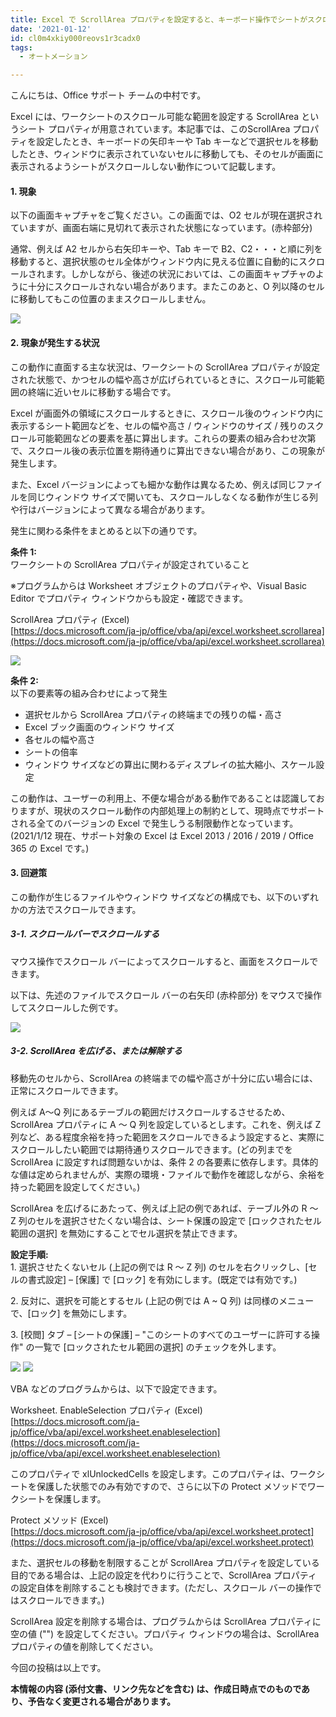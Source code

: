 ```yaml
---
title: Excel で ScrollArea プロパティを設定すると、キーボード操作でシートがスクロールしない
date: '2021-01-12'
id: cl0m4xkiy000reovs1r3cadx0
tags:
  - オートメーション

---
```


こんにちは、Office サポート チームの中村です。

Excel には、ワークシートのスクロール可能な範囲を設定する ScrollArea というシート プロパティが用意されています。本記事では、このScrollArea プロパティを設定したとき、キーボードの矢印キーや Tab キーなどで選択セルを移動したとき、ウィンドウに表示されていないセルに移動しても、そのセルが画面に表示されるようシートがスクロールしない動作について記載します。  
  

#### **1\. 現象**

  
以下の画面キャプチャをご覧ください。この画面では、O2 セルが現在選択されていますが、画面右端に見切れて表示された状態になっています。(赤枠部分)

通常、例えば A2 セルから右矢印キーや、Tab キーで B2、C2・・・と順に列を移動すると、選択状態のセル全体がウィンドウ内に見える位置に自動的にスクロールされます。しかしながら、後述の状況においては、この画面キャプチャのように十分にスクロールされない場合があります。またこのあと、O 列以降のセルに移動してもこの位置のままスクロールしません。

![](image1.png)  
  

#### **2\. 現象が発生する状況**

  
この動作に直面する主な状況は、ワークシートの ScrollArea プロパティが設定された状態で、かつセルの幅や高さが広げられているときに、スクロール可能範囲の終端に近いセルに移動する場合です。

Excel が画面外の領域にスクロールするときに、スクロール後のウィンドウ内に表示するシート範囲などを、セルの幅や高さ / ウィンドウのサイズ / 残りのスクロール可能範囲などの要素を基に算出します。これらの要素の組み合わせ次第で、スクロール後の表示位置を期待通りに算出できない場合があり、この現象が発生します。

また、Excel バージョンによっても細かな動作は異なるため、例えば同じファイルを同じウィンドウ サイズで開いても、スクロールしなくなる動作が生じる列や行はバージョンによって異なる場合があります。

発生に関わる条件をまとめると以下の通りです。

**条件 1:**  
ワークシートの ScrollArea プロパティが設定されていること

※プログラムからは Worksheet オブジェクトのプロパティや、Visual Basic Editor でプロパティ ウィンドウからも設定・確認できます。

ScrollArea プロパティ (Excel)  
[https://docs.microsoft.com/ja-jp/office/vba/api/excel.worksheet.scrollarea](https://docs.microsoft.com/ja-jp/office/vba/api/excel.worksheet.scrollarea)

![](image2.png)

**条件 2:**  
以下の要素等の組み合わせによって発生

*   選択セルから ScrollArea プロパティの終端までの残りの幅・高さ
*   Excel ブック画面のウィンドウ サイズ
*   各セルの幅や高さ
*   シートの倍率
*   ウィンドウ サイズなどの算出に関わるディスプレイの拡大縮小、スケール設定

  
この動作は、ユーザーの利用上、不便な場合がある動作であることは認識しておりますが、現状のスクロール動作の内部処理上の制約として、現時点でサポートされる全てのバージョンの Excel で発生しうる制限動作となっています。(2021/1/12 現在、サポート対象の Excel は Excel 2013 / 2016 / 2019 / Office 365 の Excel です。)  
  

#### **3\. 回避策**

  
この動作が生じるファイルやウィンドウ サイズなどの構成でも、以下のいずれかの方法でスクロールできます。  
  

##### **3-1. スクロールバーでスクロールする**

  
マウス操作でスクロール バーによってスクロールすると、画面をスクロールできます。

以下は、先述のファイルでスクロール バーの右矢印 (赤枠部分) をマウスで操作してスクロールした例です。

![](image3.png)  
  
  

##### **3-2. ScrollArea を広げる、または解除する**

  
移動先のセルから、ScrollArea の終端までの幅や高さが十分に広い場合には、正常にスクロールできます。

例えば A～Q 列にあるテーブルの範囲だけスクロールするさせるため、ScrollArea プロパティに A ～ Q 列を設定しているとします。これを、例えば Z 列など、ある程度余裕を持った範囲をスクロールできるよう設定すると、実際にスクロールしたい範囲では期待通りスクロールできます。(どの列までを ScrollArea に設定すれば問題ないかは、条件 2 の各要素に依存します。具体的な値は定められませんが、実際の環境・ファイルで動作を確認しながら、余裕を持った範囲を設定してください。)

ScrollArea を広げるにあたって、例えば上記の例であれば、テーブル外の R ～ Z 列のセルを選択させたくない場合は、シート保護の設定で \[ロックされたセル範囲の選択\] を無効にすることでセル選択を禁止できます。  

**設定手順:**  
1\. 選択させたくないセル (上記の例では R ～ Z 列) のセルを右クリックし、\[セルの書式設定\] – \[保護\] で \[ロック\] を有効にします。(既定では有効です。)

2\. 反対に、選択を可能とするセル (上記の例では A ~ Q 列) は同様のメニューで、\[ロック\] を無効にします。

3\. \[校閲\] タブ – \[シートの保護\] – "このシートのすべてのユーザーに許可する操作" の一覧で \[ロックされたセル範囲の選択\] のチェックを外します。

![](image4.png)
![](image5.png)

VBA などのプログラムからは、以下で設定できます。

Worksheet. EnableSelection プロパティ (Excel)  
[https://docs.microsoft.com/ja-jp/office/vba/api/excel.worksheet.enableselection](https://docs.microsoft.com/ja-jp/office/vba/api/excel.worksheet.enableselection)

このプロパティで xlUnlockedCells を設定します。このプロパティは、ワークシートを保護した状態でのみ有効ですので、さらに以下の Protect メソッドでワークシートを保護します。

Protect メソッド (Excel)  
[https://docs.microsoft.com/ja-jp/office/vba/api/excel.worksheet.protect](https://docs.microsoft.com/ja-jp/office/vba/api/excel.worksheet.protect)

  
また、選択セルの移動を制限することが ScrollArea プロパティを設定している目的である場合は、上記の設定を代わりに行うことで、ScrollArea プロパティの設定自体を削除することも検討できます。(ただし、スクロール バーの操作ではスクロールできます。)

ScrollArea 設定を削除する場合は、プログラムからは ScrollArea プロパティに空の値 ("") を設定してください。プロパティ ウィンドウの場合は、ScrollArea プロパティの値を削除してください。  
  

今回の投稿は以上です。  
  

**本情報の内容 (添付文書、リンク先などを含む) は、作成日時点でのものであり、予告なく変更される場合があります。**